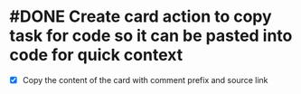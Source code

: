 # #DONE Create card action to copy task for code so it can be pasted into code for quick context
- [x] Copy the content of the card with comment prefix and source link
<!--
created:2022-04-09T15:04:38.154Z epic:"Release 1.29.0" order:-30 completed:2023-08-30T04:39:20.268Z
archived:true
archivedAt:2024-10-30T22:38:06-04:00
originalPath:notes/releases/1.29.0/kanban.md
originalLine:5
-->


